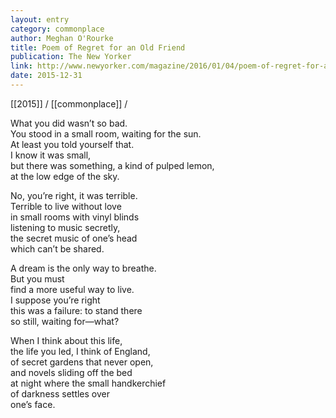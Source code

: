 ```yaml
---
layout: entry
category: commonplace
author: Meghan O'Rourke
title: Poem of Regret for an Old Friend
publication: The New Yorker
link: http://www.newyorker.com/magazine/2016/01/04/poem-of-regret-for-an-old-friend
date: 2015-12-31
---
```


[[2015]] / [[commonplace]] / 

What you did wasn’t so bad.
<br>You stood in a small room, waiting for the sun.
<br>At least you told yourself that.
<br>I know it was small,
<br>but there was something, a kind of pulped lemon,
<br>at the low edge of the sky.

No, you’re right, it was terrible.
<br>Terrible to live without love
<br>in small rooms with vinyl blinds
<br>listening to music secretly,
<br>the secret music of one’s head
<br>which can’t be shared.

A dream is the only way to breathe. 
<br>But you must
<br>find a more useful way to live.
<br>I suppose you’re right 
<br>this was a failure: to stand there
<br>so still, waiting for—what?

When I think about this life,
<br>the life you led, I think of England, 
<br>of secret gardens that never open,
<br>and novels sliding off the bed
<br>at night where the small handkerchief
<br>of darkness settles over
<br>one’s face.